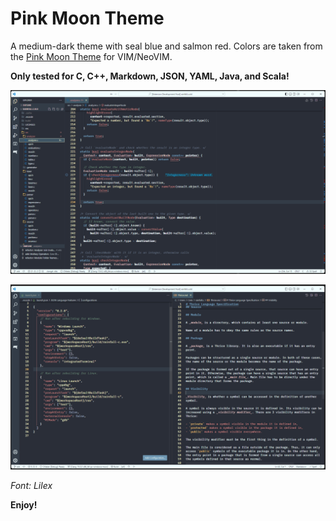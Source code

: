 # Pink Moon Theme

A medium-dark theme with seal blue and salmon red. Colors are taken from the
[Pink Moon Theme](https://github.com/sts10/vim-pink-moon) for VIM/NeoVIM.

**Only tested for C, C++, Markdown, JSON, YAML, Java, and Scala!**

![C](https://raw.githubusercontent.com/calestialgem/vscode.pink-moon/main/screenshots/c.png "C Language")

![JSON & Markdown](https://raw.githubusercontent.com/calestialgem/vscode.pink-moon/main/screenshots/json-markdown.png "JSON & Markdown")

_Font: Lilex_

**Enjoy!**
